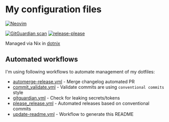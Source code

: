 # My configuration files

[![Neovim](https://img.shields.io/badge/NeoVim-%2357A143.svg?&style=for-the-badge&logo=neovim&logoColor=white)](https://github.com/neovim/neovim)

[![GitGuardian scan](https://github.com/sbulav/dotfiles/actions/workflows/gitguardian.yml/badge.svg)](https://github.com/sbulav/dotfiles/actions/workflows/gitguardian.yml)
[![release-please](https://github.com/sbulav/dotfiles/actions/workflows/please_release.yml/badge.svg)](https://github.com/sbulav/dotfiles/actions/workflows/please_release.yml)

Managed via Nix in [dotnix](https://github.com/sbulav/dotnix)

## Automated workflows

I'm using following workflows to automate management of my dotfiles:
- [automerge-release.yml](.github/workflows/automerge-release.yml) - Merge
  changelog automated PR
- [commit_validate.yml](.github/workflows/commit_validate.yml) - Validate
  commits are using `conventional commits` style
- [gitguardian.yml](.github/workflows/gitguardian.yml) - Check for leaking
  secrets/tokens
- [please_release.yml](.github/workflows/please_release.yml) - Automated
  releases based on conventional commits
- [update-readme.yml](.github/workflows/update-readme.yml) - Workflow to
  generate this README
